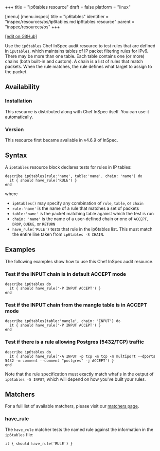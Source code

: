 +++
title = "ip6tables resource"
draft = false
platform = "linux"

[menu]
  [menu.inspec]
    title = "ip6tables"
    identifier = "inspec/resources/os/ip6tables.md ip6tables resource"
    parent = "inspec/resources/os"
+++

[\[edit on GitHub\]](https://github.com/inspec/inspec/blob/master/docs-chef-io/content/inspec/resources/ip6tables.md)

Use the `ip6tables` Chef InSpec audit resource to test rules that are defined in `ip6tables`, which maintains tables of IP packet filtering rules for IPv6. There may be more than one table. Each table contains one (or more) chains (both built-in and custom). A chain is a list of rules that match packets. When the rule matches, the rule defines what target to assign to the packet.

## Availability

### Installation

This resource is distributed along with Chef InSpec itself. You can use it automatically.

### Version

This resource first became available in v4.6.9 of InSpec.

## Syntax

A `ip6tables` resource block declares tests for rules in IP tables:

    describe ip6tables(rule:'name', table:'name', chain: 'name') do
      it { should have_rule('RULE') }
    end

where

- `ip6tables()` may specify any combination of `rule`, `table`, or `chain`
- `rule:'name'` is the name of a rule that matches a set of packets
- `table:'name'` is the packet matching table against which the test is run
- `chain: 'name'` is the name of a user-defined chain or one of `ACCEPT`, `DROP`, `QUEUE`, or `RETURN`
- `have_rule('RULE')` tests that rule in the ip6tables list. This must match the entire line taken from `ip6tables -S CHAIN`.

## Examples

The following examples show how to use this Chef InSpec audit resource.

### Test if the INPUT chain is in default ACCEPT mode

    describe ip6tables do
      it { should have_rule('-P INPUT ACCEPT') }
    end

### Test if the INPUT chain from the mangle table is in ACCEPT mode

    describe ip6tables(table:'mangle', chain: 'INPUT') do
      it { should have_rule('-P INPUT ACCEPT') }
    end

### Test if there is a rule allowing Postgres (5432/TCP) traffic

    describe ip6tables do
      it { should have_rule('-A INPUT -p tcp -m tcp -m multiport --dports 5432 -m comment --comment "postgres" -j ACCEPT') }
    end

Note that the rule specification must exactly match what's in the output of `ip6tables -S INPUT`, which will depend on how you've built your rules.

## Matchers

For a full list of available matchers, please visit our [matchers page](/inspec/matchers/).

### have_rule

The `have_rule` matcher tests the named rule against the information in the `ip6tables` file:

    it { should have_rule('RULE') }
